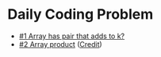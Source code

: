 # Daily Coding Problem

* [#1 Array has pair that adds to k?](./python/array-has-pair-adds-to-k.py)
* [#2 Array product](./python/array-product.py) ([Credit](https://github.com/subsr97/daily-coding-problem/blob/master/challenges/product-array-puzzle.py))